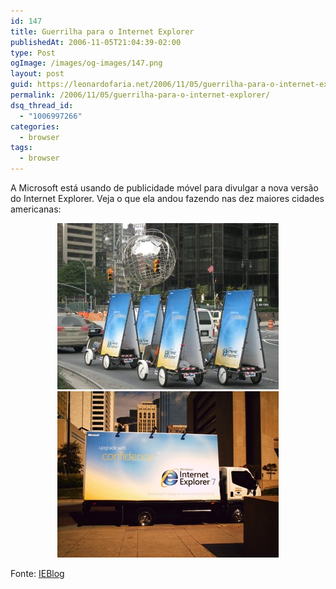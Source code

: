 ```yaml
---
id: 147
title: Guerrilha para o Internet Explorer
publishedAt: 2006-11-05T21:04:39-02:00
type: Post
ogImage: /images/og-images/147.png
layout: post
guid: https://leonardofaria.net/2006/11/05/guerrilha-para-o-internet-explorer/
permalink: /2006/11/05/guerrilha-para-o-internet-explorer/
dsq_thread_id:
  - "1006997266"
categories:
  - browser
tags:
  - browser
---
```

A Microsoft está usando de publicidade móvel para divulgar a nova versão do Internet Explorer. Veja o que ela andou fazendo nas dez maiores cidades americanas:  


<center>
  <img src="/wp-content/uploads/2006/11/ie-ny1.jpg" alt="IE em Nova Iorque" /><img id="image146" src="/wp-content/uploads/2006/11/ie-Dallas.jpg" alt="IE em Dallas" />
</center>

Fonte: [IEBlog](http://blogs.msdn.com/ie/archive/2006/10/24/ie7-hits-the-street.aspx)
